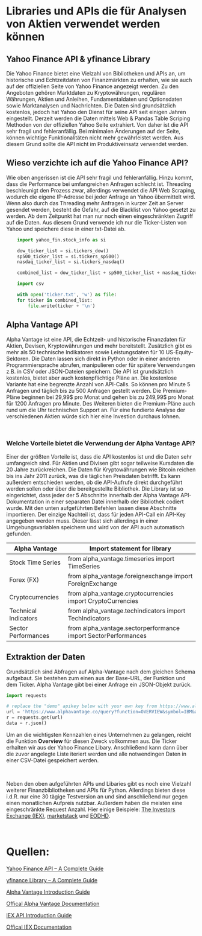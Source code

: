 
# Libraries und APIs die für Analysen von Aktien verwendet werden können

## Yahoo Finance API & yfinance Library

Die Yahoo Finance bietet eine Vielzahl von Bibliotheken und APIs an, um historische und Echtzeitdaten von Finanzmärkten zu erhalten, wie sie auch auf der offiziellen Seite von Yahoo Finance angezeigt werden. Zu den Angeboten gehören Marktdaten zu Kryptowährungen, regulären Währungen, Aktien und Anleihen, Fundamentaldaten und Optionsdaten sowie Marktanalysen und Nachrichten. Die Daten sind grundsätzlich kostenlos, jedoch hat Yahoo den Dienst für seine API seit einigen Jahren eingestellt.  Derzeit werden die Daten mittels Web & Pandas Table Scriping Methoden von der offiziellen Yahoo Seite extrahiert. Von daher ist die API sehr fragil und fehleranfällig. Bei minimalen Änderungen auf der Seite, können wichtige Funktionalitäten nicht mehr gewährleistet werden. Aus diesem Grund sollte die API nicht im Produktiveinsatz verwendet werden. 

## Wieso verzichte ich auf die Yahoo Finance API?
Wie oben angerissen ist die API sehr fragil und fehleranfällig. Hinzu kommt, dass die Performance bei umfangreichen Anfragen schlecht ist. Threading beschleunigt den Prozess zwar, allerdings verwendet die API Web Scraping, wodurch die eigene IP-Adresse bei jeder Anfrage an Yahoo übermittelt wird. Wenn also durch das Threading mehr Anfragen in kurzer Zeit an Server gesendet werden, besteht die Gefahr, auf die Blacklist von Yahoo gesetzt zu werden. Ab dem Zeitpunkt hat man nur noch einen eingeschränkten Zugriff auf die Daten. Aus diesem Grund verwende ich nur die Ticker-Listen von Yahoo und speichere diese in einer txt-Datei ab. 




   
```python
    import yahoo_fin.stock_info as si

    dow_ticker_list = si.tickers_dow()
    sp500_ticker_list = si.tickers_sp500()
    nasdaq_ticker_list = si.tickers_nasdaq()

    combined_list = dow_ticker_list + sp500_ticker_list + nasdaq_ticker_list
```

```python
    import csv

    with open('ticker.txt', 'w') as file:
    for ticker in combined_list:
        file.write(ticker + '\n')
```


## Alpha Vantage API

Alpha Vantage ist eine API, die Echtzeit- und historische Finanzdaten für Aktien, Devisen, Kryptowährungen und mehr bereitstellt. Zusätzlich gibt es mehr als 50 technische Indikatoren sowie Leistungsdaten für 10 US-Equity-Sektoren. Die Daten lassen sich direkt in Python oder in einer anderen Programmiersprache abrufen, manipulieren oder für spätere Verwendungen z.B. in CSV oder JSON-Dateien speichern. Die API ist grundsätzlich kostenlos, bietet aber auch kostenpflichtige Pläne an. Die kostenlose Variante hat eine begrenzte Anzahl von API-Calls. So können pro Minute 5 Anfragen und täglich bis zu 500 Anfragen gestellt werden. Die Premium-Pläne beginnen bei 29,99$ pro Monat und gehen bis zu 249,99$ pro Monat für 1200 Anfragen pro Minute. Des Weiteren bieten die Premium-Pläne auch rund um die Uhr technischen Support an. Für eine fundierte Analyse der verschiedenen Aktien würde sich hier eine Investion durchaus lohnen. 

<br>

### Welche Vorteile bietet die Verwendung der Alpha Vantage API?



Einer der größten Vorteile ist, dass die API kostenlos ist und die Daten sehr umfangreich sind. Für Aktien und Divisen gibt sogar teilweise Kursdaten die 20 Jahre zurückreichen. Die Daten für Kryptowährungen wie Bitcoin reichen bis ins Jahr 2011 zurück, was die täglichen Preisdaten betrifft. Es kann außerdem entschieden werden, ob die API-Aufrufe direkt durchgeführt werden sollen oder über die bereitgestellte Bibliothek. Die Library ist so eingerichtet, dass jeder der 5 Abschnitte innerhalb der Alpha Vantage API-Dokumentation in einer separaten Datei innerhalb der Bibliothek codiert wurde. Mit den unten aufgeführten Befehlen lassen diese Abschnitte importieren. Der einzige Nachteil ist, dass für jeden API-Call ein API-Key angegeben werden muss. Dieser lässt sich allerdings in einer Umgebungsvariablen speichern und wird von der API auch automatisch gefunden.


| Alpha Vantage | Import statement for library |
| --- | --- |
| Stock Time Series | from alpha_vantage.timeseries import TimeSeries |
| Forex (FX) | from alpha_vantage.foreignexchange import ForeignExchange |
| Cryptocurrencies | from alpha_vantage.cryptocurrencies import CryptoCurrencies |
| Technical Indicators | from alpha_vantage.techindicators import TechIndicators |
| Sector Performances | from alpha_vantage.sectorperformance import SectorPerformances |

## Extraktion der Daten

Grundsätzlich sind Abfragen auf Alpha-Vantage nach dem gleichen Schema aufgebaut. Sie bestehen zum einen aus der Base-URL, der Funktion und dem Ticker. Alpha Vantage gibt bei einer Anfrage ein JSON-Objekt zurück.

```python
import requests

# replace the "demo" apikey below with your own key from https://www.alphavantage.co/support/#api-key
url = 'https://www.alphavantage.co/query?function=OVERVIEW&symbol=IBM&apikey=api_key'
r = requests.get(url)
data = r.json()
```

Um an die wichtigsten Kennzahlen eines Unternehmen zu gelangen, reicht die Funktion __Overview__ für diesen Zweck vollkommen aus. Die Ticker erhalten wir aus der Yahoo Finance Libary. Anschließend kann dann über die zuvor angelegte Liste iteriert werden und alle notwendingen Daten  in einer CSV-Datei gespeichert werden.





<br>

Neben den oben aufgeführten APIs und Libaries gibt es noch eine Vielzahl weiterer Finanzbibliotheken und APIs für Python. Allerdings bieten diese i.d.R. nur eine 30 tägige Testversion an und sind anschließend nur gegen einen monatlichen Aufpreis nutzbar. Außerdem haben die meisten eine eingeschränkte Request Anzahl. Hier einige Beispiele: [The Investors Exchange (IEX)](https://iexcloud.io/docs/api/#intraday-news), [marketstack](https://marketstack.com) und [EODHD](https://eodhistoricaldata.com). 







<br>

# Quellen: 

[Yahoo Finance API – A Complete Guide](https://algotrading101.com/learn/yahoo-finance-api-guide/)

[yfinance Library – A Complete Guide](https://algotrading101.com/learn/yfinance-guide/)

[Alpha Vantage Introduction Guide](https://algotrading101.com/learn/alpha-vantage-guide/)

[Offical Alpha Vantage Documentation](https://algotrading101.com/learn/alpha-vantage-guide/)


[IEX API Introduction Guide](https://algotrading101.com/learn/iex-api/)


[Offical IEX Documentation](https://iexcloud.io/docs/api/#intraday-news)




